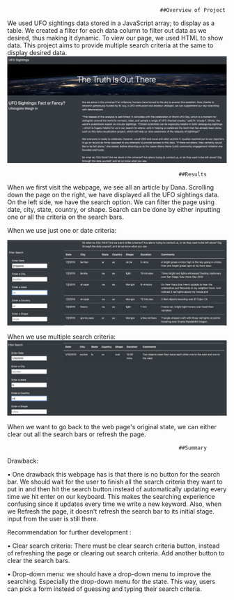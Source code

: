                                                      ##Overview of Project
We used UFO sightings data stored in a JavaScript array; to display as a table. We created a filter for each data column to filter out data as we desired, thus making it dynamic. To view our page, we used HTML to show data. This project aims to provide multiple search criteria at the same to display desired data.
![](https://github.com/smzd/UFO_Analysis/blob/main/Resources/UFO_page.png)

                                                           ##Results

When we first visit the webpage, we see all an article by Dana. Scrolling down the page on the right, we have displayed all the UFO sightings data. On the left side, we have the search option. We can filter the page using date, city, state, country, or shape. Search can be done by either inputting one or all the criteria on the search bars. 

When we use just one or date criteria:


![](https://github.com/smzd/UFO_Analysis/blob/main/Resources/searchBar.png)

When we use multiple search criteria:
![](https://github.com/smzd/UFO_Analysis/blob/main/Resources/multiple_search.png)

When we want to go back to the web page's original state, we can either clear out all the search bars or refresh the page.

                                                           ##Summary

Drawback:

•	One drawback this webpage has is that there is no button for the search bar. We should wait for the user to finish all the search criteria they want to put in and then hit the search button instead of automatically updating every time we hit enter on our keyboard. This makes the searching experience confusing since it updates every time we write a new keyword. Also, when we Refresh the page, it doesn't refresh the search bar to its initial stage. input from the user is still there.

Recommendation for further development :

•	Clear search criteria: There must be clear search criteria button, instead of refreshing the page or clearing out search criteria. Add another button to clear the search bars. 

•	Drop-down menu: we should have a drop-down menu to improve the searching. Especially the drop-down menu for the state. This way, users can pick a form instead of guessing and typing their search criteria.
